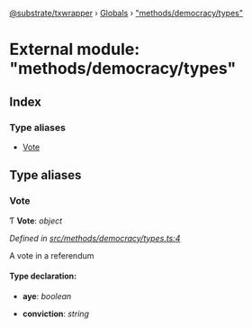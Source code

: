 [@substrate/txwrapper](../README.md) › [Globals](../globals.md) › ["methods/democracy/types"](_methods_democracy_types_.md)

# External module: "methods/democracy/types"

## Index

### Type aliases

* [Vote](_methods_democracy_types_.md#vote)

## Type aliases

###  Vote

Ƭ **Vote**: *object*

*Defined in [src/methods/democracy/types.ts:4](https://github.com/paritytech/txwrapper/blob/57a1bc2/src/methods/democracy/types.ts#L4)*

A vote in a referendum

#### Type declaration:

* **aye**: *boolean*

* **conviction**: *string*
